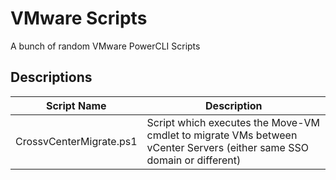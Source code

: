 # VMware Scripts
A bunch of random VMware PowerCLI Scripts
## Descriptions

| Script Name | Description |
| --- | --- |
| CrossvCenterMigrate.ps1 | Script which executes the Move-VM cmdlet to migrate VMs between vCenter Servers (either same SSO domain or different) |
